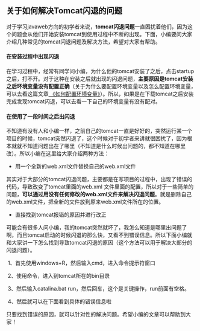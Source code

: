 ## 关于如何解决Tomcat闪退的问题

​     对于学习javaweb方向的初学者来说，**tomcat闪退问题**一直困扰着他们，因为这个问题会从他们开始安装tomcat到使用过程中不断的出现。下面，小编要问大家介绍几种常见的tomcat闪退问题及解决方法，希望对大家有帮助。

#### 在安装过程中出现闪退

​      在学习过程中，经常有同学问小编，为什么他的tomcat安装了之后，点击startup之后，打不开。对于这种在安装之后就出现的闪退问题，**主要原因是tomcat安装之后环境变量没有配置正确**（关于为什么要配置环境变量以及怎么配置环境变量，可以去看这篇文章[ 《如何配置环境变量》](https://blog.csdn.net/qq_40938788/article/details/80602332)）。所以，如果是在下载tomcat之后安装完成发现tomcat闪退，可以去看一下自己的环境变量有没有配对。

#### 在使用了一段时间之后出闪退

​	不知道有没有人和小编一样，之前自己的tomcat一直是好好的，突然运行某一个项目的时候，tomcat突然闪退了，这个时候对于初学者来讲就很困扰了，因为根本就就不知道问题出在了哪里（不知道是什么时候出问题的，都不知道在哪里改）。所以小编在这里给大家介绍两种方法：

+ 用一个全新的web.xml文件替换自己的web.xml文件

​	其实对于大部分的tomcat闪退问题，主要都是在写项目的过程中，出现了错误的代码，导致改变了tomcat里面的web.xml 文件里面的配置，所以对于一些简单的问题，**可以通过用没有任何修改的web.xml文件来解决闪退问题**。就是删除自己的web.xml文件，把全新的文件放到原来web.xml文件所在的位置。 

+ 直接找到tomcat报错的原因并进行改正

​	可能会有很多人问小编，我的tomcat突然就坏了，我怎么知道是哪里出问题了啊，而且tomcat启动的时候闪退的那么快，又看不到错误信息。所以下面小编就和大家讲一下怎么找到导致tomcat闪退的原因（这个方法可以用于解决大部分的闪退问题）。

​	1、首先使用windows+R，然后输入cmd，进入命令提示符窗口

​	2、使用命令，进入到tomcat所在的bin目录

​	3、然后输入catalina.bat run，然后回车，这个是关键操作，run前面有空格。

​	4、然后就可以在下面看到具体的错误信息啦

只要找到错误的原因，就可以针对性的解决问题。希望小编的文章可以帮助到大家！





   
